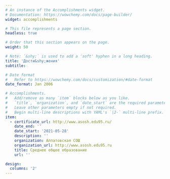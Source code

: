 ```yaml
---
# An instance of the Accomplishments widget.
# Documentation: https://wowchemy.com/docs/page-builder/
widget: accomplishments

# This file represents a page section.
headless: true

# Order that this section appears on the page.
weight: 50

# Note: `&shy;` is used to add a 'soft' hyphen in a long heading.
title: 'Дости&shy;жения'
subtitle:

# Date format
#   Refer to https://wowchemy.com/docs/customization/#date-format
date_format: Jan 2006

# Accomplishments.
#   Add/remove as many `item` blocks below as you like.
#   `title`, `organization`, and `date_start` are the required parameters.
#   Leave other parameters empty if not required.
#   Begin multi-line descriptions with YAML's `|2-` multi-line prefix.
item:
  - certificate_url: http://www.asosh.edu95.ru/
    date_end: ''
    date_start: '2021-05-28'
    description: ''
    organization: Алпатовская СОШ
    organization_url: http://www.asosh.edu95.ru
    title: Среднее общее образование
    url: ''

design:
  columns: '2'
---
```

